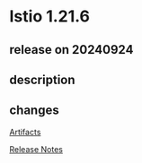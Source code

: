 # Istio 1.21.6

## release on 20240924
## description
## changes
<a href="http://gcsweb.istio.io/gcs/istio-release/releases/1.21.6/" rel="nofollow">Artifacts</a>  

<a href="https://istio.io/news/releases/1.21.x/announcing-1.21.6/" rel="nofollow">Release Notes</a>

